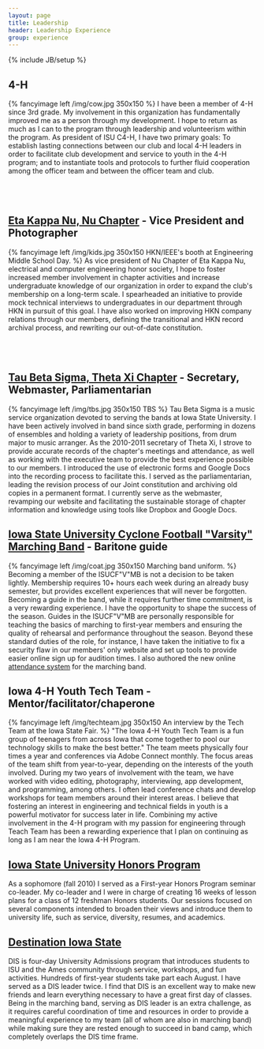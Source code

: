 ```yaml
---
layout: page
title: Leadership
header: Leadership Experience
group: experience
---
```

{% include JB/setup %}

## 4-H
{% fancyimage left /img/cow.jpg 350x150 %}
I have been a member of 4-H since 3rd grade. My involvement in this organization has fundamentally improved me as a person through my development. I hope to return as much as I can to the program through leadership and volunteerism within the program. As president of ISU C4-H, I have two primary goals: To establish lasting connections between our club and local 4-H leaders in order to facilitate club development and service to youth in the 4-H program; and to instantiate tools and protocols to further fluid cooperation among the officer team and between the officer team and club.  
<br/><br/><br/>

## [Eta Kappa Nu, Nu Chapter](http://hkn.ece.iastate.edu/) - Vice President and Photographer
{% fancyimage left /img/kids.jpg 350x150 HKN/IEEE's booth at Engineering Middle School Day. %}
As vice president of Nu Chapter of Eta Kappa Nu, electrical and computer engineering honor society, I hope to foster increased member involvement in chapter activities and increase undergraduate knowledge of our organization in order to expand the club's membership on a long-term scale. I spearheaded an initiative to provide mock technical interviews to undergraduates in our department through HKN in pursuit of this goal. I have also worked on improving HKN company relations through our members, defining the transitional and HKN record archival process, and rewriting our out-of-date constitution.
<br/><br/><br/><br/>

## [Tau Beta Sigma, Theta Xi Chapter](http://www.music.iastate.edu/org/kkytbs/tbs/web/) - Secretary, Webmaster, Parliamentarian
{% fancyimage left /img/tbs.jpg 350x150 TBS %}
Tau Beta Sigma is a music service organization devoted to serving the bands at Iowa State University. I have been actively involved in band since sixth grade, performing in dozens of ensembles and holding a variety of leadership positions, from drum major to music arranger. As the 2010-2011 secretary of Theta Xi, I strove to provide accurate records of the chapter's meetings and attendance, as well as working with the executive team to provide the best experience possible to our members. I introduced the use of electronic forms and Google Docs into the recording process to facilitate this. I served as the parliamentarian, leading the revision process of our Joint constitution and archiving old copies in a permanent format. I currently serve as the webmaster, revamping our website and facilitating the sustainable storage of chapter information and knowledge using tools like Dropbox and Google Docs.

## [Iowa State University Cyclone Football "Varsity" Marching Band](http://www.music.iastate.edu/org/marching/) - Baritone guide
{% fancyimage left /img/coat.jpg 350x150 Marching band uniform. %}
Becoming a member of the ISUCF"V"MB is not a decision to be taken lightly. Membership requires 10+ hours each week during an already busy semester, but provides excellent experiences that will never be forgotten. Becoming a guide in the band, while it requires further time commitment, is a very rewarding experience. I have the opportunity to shape the success of the season. Guides in the ISUCF"V"MB are personally responsible for teaching the basics of marching to first-year members and ensuring the quality of rehearsal and performance throughout the season. Beyond these standard duties of the role, for instance, I have 
taken the initiative to fix a security flaw in our members' only website and set up tools to provide easier online sign up for audition times. I also authored the new online [attendance system](/projects/attendance-system/) for the marching band.

## Iowa 4-H Youth Tech Team - Mentor/facilitator/chaperone
{% fancyimage left /img/techteam.jpg 350x150 An interview by the Tech Team at the Iowa State Fair. %}
"The Iowa 4-H Youth Tech Team is a fun group of teenagers from across Iowa that come together to pool our technology skills to make the best better." The team meets physically four times a year and conferences via Adobe Connect monthly. The focus areas of the team shift from year-to-year, depending on the interests of the youth involved. During my two years of involvement with the team, we have worked with video editing, photography, interviewing, app development, and programming, among others. I often lead conference chats and develop workshops for team members around their interest areas. I believe that fostering an interest in engineering and technical fields in youth is a powerful motivator for success later in life. Combining my active involvement in the 4-H program with my passion for engineering through Teach Team has been a rewarding experience that I plan on continuing as long as I am near the Iowa 4-H Program.

## [Iowa State University Honors Program](http://www.honors.iastate.edu/HonorsWebPage/prospective/FHP2.php)
As a sophomore (fall 2010) I served as a First-year Honors Program seminar co-leader. My co-leader and I were in charge of creating 16 weeks of lesson plans for a class of 12 freshman Honors students. Our sessions focused on several components intended to broaden their views and introduce them to university life, such as service, diversity, resumes, and academics.

## [Destination Iowa State](http://www.admissions.iastate.edu/destination/)
DIS is four-day University Admissions program that introduces students to ISU and the Ames community through service, workshops, and fun activities. Hundreds of first-year students take part each August. I have served as a DIS leader twice. I find that DIS is an excellent way to make new friends and learn everything necessary to have a great first day of classes. Being in the marching band, serving as DIS leader is an extra challenge, as it requires careful coordination of time and resources in order to provide a meaningful experience to my team (all of whom are also in marching band) while making sure they are rested enough to succeed in band camp, which completely overlaps the DIS time frame.
